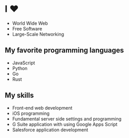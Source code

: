 # I ♥

* World Wide Web
* Free Software
* Large-Scale Networking

## My favorite programming languages

* JavaScript
* Python
* Go
* Rust

## My skills

* Front-end web development
* iOS programming
* Fundamental server side settings and programming
* G Suite application with using Google Apps Script
* Salesforce application development
